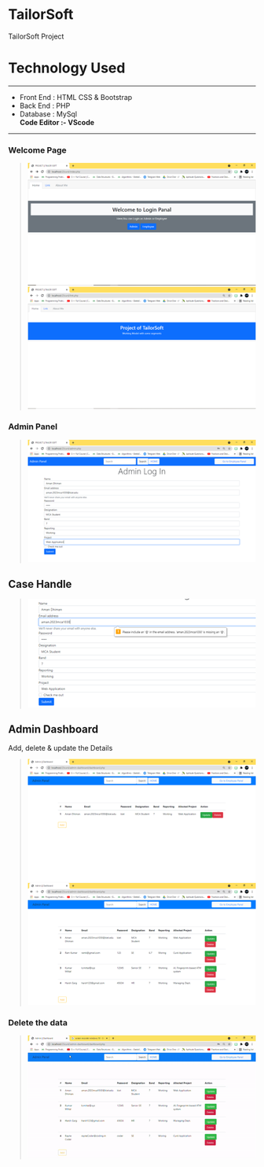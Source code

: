 # TailorSoft
TailorSoft Project
# Technology Used
------------
- Front End : HTML CSS & Bootstrap
- Back End : PHP 
- Database : MySql <br /> 
**Code Editor :- VScode**
------------
### Welcome Page
> ![ScreenShot](SSoft/1.PNG) 
> ![ScreenShot](SSoft/1.1.PNG)

### Admin Panel
> ![ScreenShot](SSoft/2.PNG)
## Case Handle
> ![ScreenShot](SSoft/2.1.PNG)
## Admin Dashboard  
Add, delete & update the Details
> ![ScreenShot](SSoft/3.PNG)
> ![ScreenShot](SSoft/4.PNG)
### Delete the data
> ![ScreenShot](SSoft/ezgif.com-gif-maker.gif)
